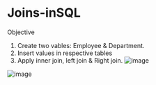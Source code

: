 # Joins-inSQL
Objective
1. Create two vables: Employee &amp; Department.
2. Insert values in respective tables
3. Apply inner join, left join &amp; Right join.
![image](https://github.com/user-attachments/assets/876f62c7-c4b3-4deb-8221-610931f55203)

![image](https://github.com/user-attachments/assets/da718660-bd71-4dc7-8349-c38a2cf58421)


